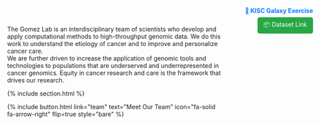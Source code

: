 ---
---

<!-- ✅ Top-Right Embedded Galaxy Exercise and Dataset Button -->
<div style="position: absolute; top: 1.5em; right: 1.5em; text-align: right; z-index: 10;">
  <a href="https://docs.google.com/forms/d/1o26asto6m69AuQTWfxkiZVWHyDIewv-BwBfCanJ17yA/edit" target="_blank"
     style="display: inline-block; margin-bottom: 0.5em; font-weight: bold; color: #007bff; text-decoration: none;">
    🚀 KISC Galaxy Exercise
  </a><br>
  <a href="https://wustl.box.com/s/u9cry9q5kaiv25ws3p8bfybqa7ny57ek" target="_blank"
     style="display:inline-block; padding: 0.5em 1em; background-color: #28a745; color: white; text-decoration: none; border-radius: 5px;">
    📦 Dataset Link
  </a>
</div>

<!-- Main body text -->
The Gomez Lab is an interdisciplinary team of scientists who develop and apply computational methods to high-throughput genomic data. We do this work to understand the etiology of cancer and to improve and personalize cancer care.  
We are further driven to increase the application of genomic tools and technologies to populations that are underserved and underrepresented in cancer genomics. Equity in cancer research and care is the framework that drives our research. 

{% include section.html %}

{%
  include button.html
  link="team"
  text="Meet Our Team"
  icon="fa-solid fa-arrow-right"
  flip=true
  style="bare"
%}
